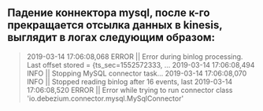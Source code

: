 ## Падение коннектора mysql, после к-го прекращается отсылка данных в kinesis, выглядит в логах следующим образом:
> 2019-03-14 17:06:08,068 ERROR || Error during binlog processing. Last offset stored = {ts_sec=1552572333, ...
> 2019-03-14 17:06:08,494 INFO || Stopping MySQL connector task...
> 2019-03-14 17:06:08,070 INFO || Stopped reading binlog after 16 events, last
> 2019-03-14 17:06:08,520 ERROR || Error while trying to run connector class 'io.debezium.connector.mysql.MySqlConnector' 
